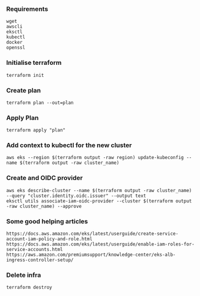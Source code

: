### Requirements

    wget
    awscli
    eksctl
    kubectl
    docker
    openssl

### Initialise terraform

    terraform init

### Create plan

    terraform plan --out=plan

### Apply Plan

    terraform apply "plan"

### Add context to kubectl for the new cluster

    aws eks --region $(terraform output -raw region) update-kubeconfig --name $(terraform output -raw cluster_name)

### Create and OIDC provider

    aws eks describe-cluster --name $(terraform output -raw cluster_name) --query "cluster.identity.oidc.issuer" --output text
    eksctl utils associate-iam-oidc-provider --cluster $(terraform output -raw cluster_name) --approve

### Some good helping articles

    https://docs.aws.amazon.com/eks/latest/userguide/create-service-account-iam-policy-and-role.html
    https://docs.aws.amazon.com/eks/latest/userguide/enable-iam-roles-for-service-accounts.html
    https://aws.amazon.com/premiumsupport/knowledge-center/eks-alb-ingress-controller-setup/

### Delete infra

    terraform destroy
